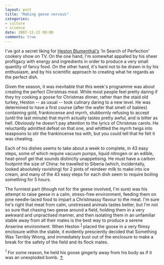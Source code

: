 ```yaml
---
layout: post
title: "Making geese nervous"
categories:
- culture
- science
date: 2007-12-22 00:00
comments: true
---
```


<p>I've got a secret liking for <a href="http://www.fatduck.co.uk/">Heston Blumenthal's</a> 'In Search of Perfection' cookery show on TV. On the one hand, I'm somewhat appalled by his sheer profligacy with energy and ingredients in order to produce a very small quantity of fancy food. On the other hand, it's hard not to be drawn in by his enthusiasm, and by his scientific approach to creating what he regards as the perfect dish.</p>

<p>Given the season, it was inevitable that this week's programme was about creating the perfect Christmas meal. While most people feel pretty daring if they try cooking a goose for Christmas dinner, rather than the staid old turkey, Heston -- as usual -- took culinary daring to a new level. He was determined to have a first course (after the wafer that smelt of babies) containing gold, frankincense and myrrh, stubbornly refusing to accept (until the last minute) that myrrh actually tastes pretty awful, and is bitter as hell. Obviously he doesn't pay attention to the lyrics of Christmas carols. He reluctantly admitted defeat on that one, and whittled the myrrh twigs into teaspoons to stir the frankincense tea with, but you could tell that he felt it was cheating.</p>

<p>Each of his dishes seems to take about a week to complete, in 43 easy steps, some of which require vacuum pumps, liquid nitrogen or an edible, heat-proof gel that sounds distinctly unappetising. He must have a carbon footprint the size of China: he travelled to Siberia (which, incidentally, looked absolutely ravishing) for 2 pints of reindeer milk to make into ice cream, and many of the 43 easy steps for each dish seem to require boiling something for 5 hours.</p>

<p>The funniest part (though not for the geese involved, I'm sure) was his attempt to raise geese in a calm, stress-free environment, feeding them on pine needle-laced food to impart a Christmassy flavour to the meat. I'm sure he's right that meat from calm, unstressed animals tastes better, but I'm not so sure that chasing two geese around a field, holding them in a very awkward and unpractised manner, and then isolating them in an unfamiliar stable away from all their mates is the best way to produce a serene Anserine environment. When Heston <sup id="r1-221207"><a href="#f1-221207">1</a></sup> placed the goose in a very flimsy enclosure within the stable, it evidently presciently decided that Something Was Terribly Wrong, and immediately bust out of the enclosure to make a break for the safety of the field and its flock mates.</p>

<p><sup id="f1-221207">1</sup> For some reason, he held his goose gingerly away from his body as if it was an unexploded bomb. <a href="#r1-221207">&uarr;</a></p>


